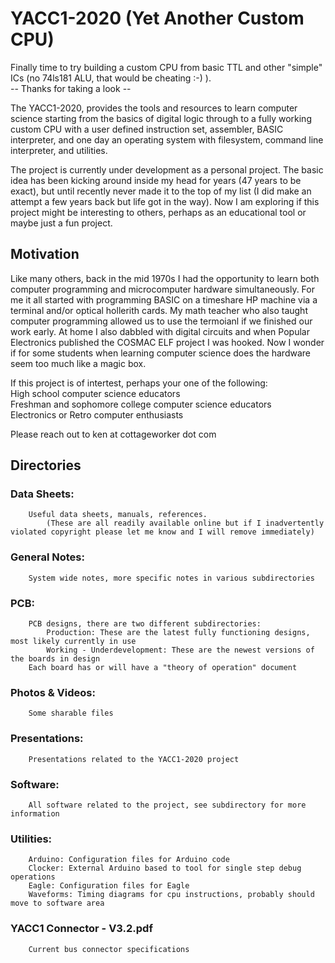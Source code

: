 # YACC1-2020 (Yet Another Custom CPU)

Finally time to try building a custom CPU from basic TTL and other "simple" ICs (no 74ls181 ALU, that would be cheating :-) ). <br/> -- Thanks for taking a look --

The YACC1-2020, provides the tools and resources to learn computer science starting from the basics of digital logic through to a fully working custom CPU with a user defined instruction set, assembler, BASIC interpreter, and one day an operating system with filesystem, command line interpreter, and utilities.

The project is currently under development as a personal project. The basic idea has been kicking around inside my head for years (47 years to be exact), but until recently never made it to the top of my list (I did make an attempt a few years back but life got in the way). Now I am exploring if this project might be interesting to others, perhaps as an educational tool or maybe just a fun project. 

## Motivation

Like many others, back in the mid 1970s I had the opportunity to learn both computer programming and microcomputer hardware simultaneously. For me it all started with programming BASIC on a timeshare HP machine via a terminal and/or optical hollerith cards. My math teacher who also taught computer programming allowed us to use the termoianl if we finished our work early. At home I also dabbled with digital circuits and when Popular Electronics published the COSMAC ELF project I was hooked. Now I wonder if for some students when learning computer science does the hardware seem too much like a magic box.

If this project is of intertest, perhaps your one of the following:<br/>
	High school computer science educators<br/>
	Freshman and sophomore college computer science educators<br/>
	Electronics or Retro computer enthusiasts<br/>
	
Please reach out to ken at cottageworker dot com


## Directories

### Data Sheets:
		Useful data sheets, manuals, references.
			(These are all readily available online but if I inadvertently violated copyright please let me know and I will remove immediately)

### General Notes:
		System wide notes, more specific notes in various subdirectories
		
### PCB:
		PCB designs, there are two different subdirectories:
			Production: These are the latest fully functioning designs, most likely currently in use
			Working - Underdevelopment: These are the newest versions of the boards in design
		Each board has or will have a "theory of operation" document
			
### Photos & Videos:
		Some sharable files

### Presentations:
		Presentations related to the YACC1-2020 project
		
### Software:
		All software related to the project, see subdirectory for more information
		
### Utilities:
		Arduino: Configuration files for Arduino code
		Clocker: External Arduino based to tool for single step debug operations
		Eagle: Configuration files for Eagle
		Waveforms: Timing diagrams for cpu instructions, probably should move to software area

### YACC1 Connector - V3.2.pdf
		Current bus connector specifications

